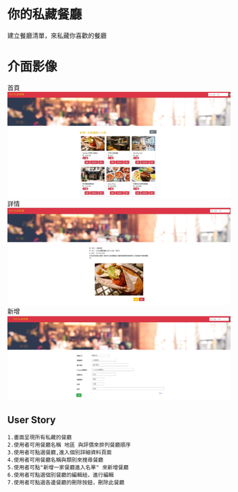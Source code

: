 # 你的私藏餐廳
建立餐廳清單，來私藏你喜歡的餐廳
# 介面影像
首頁
![image](https://github.com/Li-Shang-tw/RestaurantWeb/blob/master/%E9%A6%96%E9%A0%81.JPG )
詳情
![image](https://github.com/Li-Shang-tw/RestaurantWeb/blob/master/%E8%A9%B3%E6%83%85.JPG )
新增
![image]( https://github.com/Li-Shang-tw/RestaurantWeb/blob/master/%E6%96%B0%E5%A2%9E.JPG)
## User Story
```
1.畫面呈現所有私藏的餐廳
2.使用者可用餐廳名稱 地區 與評價來排列餐廳順序
3.使用者可點選餐廳,進入個別詳細資料頁面
4.使用者可用餐廳名稱與類別來搜尋餐廳
5.使用者可點"新增一家餐廳進入名單" 來新增餐廳
6.使用者可點選個別餐廳的編輯紐，進行編輯
7.使用者可點選各邊餐廳的刪除按鈕，刪除此餐廳

```


